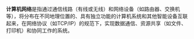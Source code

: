 **计算机网络**是指通过通信线路（有线或无线）和网络设备（如路由器、交换机等），将分布在不同地理位置的、具有独立功能的计算机系统和其他智能设备互联起来，在网络协议（如TCP/IP）的规范下，实现数据通信、资源共享（如文件、打印机）和协同工作的系统。
